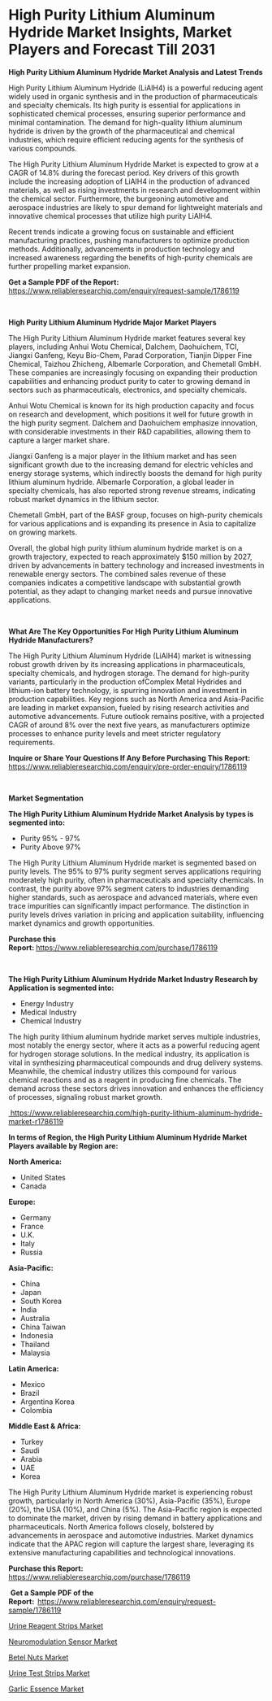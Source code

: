 <p><h1>High Purity Lithium Aluminum Hydride Market Insights, Market Players and Forecast Till 2031</h1></p><p><strong>High Purity Lithium Aluminum Hydride Market Analysis and Latest Trends</strong></p>
<p><p>High Purity Lithium Aluminum Hydride (LiAlH4) is a powerful reducing agent widely used in organic synthesis and in the production of pharmaceuticals and specialty chemicals. Its high purity is essential for applications in sophisticated chemical processes, ensuring superior performance and minimal contamination. The demand for high-quality lithium aluminum hydride is driven by the growth of the pharmaceutical and chemical industries, which require efficient reducing agents for the synthesis of various compounds.</p><p>The High Purity Lithium Aluminum Hydride Market is expected to grow at a CAGR of 14.8% during the forecast period. Key drivers of this growth include the increasing adoption of LiAlH4 in the production of advanced materials, as well as rising investments in research and development within the chemical sector. Furthermore, the burgeoning automotive and aerospace industries are likely to spur demand for lightweight materials and innovative chemical processes that utilize high purity LiAlH4. </p><p>Recent trends indicate a growing focus on sustainable and efficient manufacturing practices, pushing manufacturers to optimize production methods. Additionally, advancements in production technology and increased awareness regarding the benefits of high-purity chemicals are further propelling market expansion.</p></p>
<p><strong>Get a Sample PDF of the Report:&nbsp;</strong> <a href="https://www.reliableresearchiq.com/enquiry/request-sample/1786119?utm_campaign=101&utm_medium=2&utm_source=Github&utm_content=ia&utm_term=09102024&utm_id=high-purity-lithium-aluminum-hydride">https://www.reliableresearchiq.com/enquiry/request-sample/1786119</a></p>
<p>&nbsp;</p>
<p><strong>High Purity Lithium Aluminum Hydride Major Market Players</strong></p>
<p><p>The High Purity Lithium Aluminum Hydride market features several key players, including Anhui Wotu Chemical, Dalchem, Daohuichem, TCI, Jiangxi Ganfeng, Keyu Bio-Chem, Parad Corporation, Tianjin Dipper Fine Chemical, Taizhou Zhicheng, Albemarle Corporation, and Chemetall GmbH. These companies are increasingly focusing on expanding their production capabilities and enhancing product purity to cater to growing demand in sectors such as pharmaceuticals, electronics, and specialty chemicals.</p><p>Anhui Wotu Chemical is known for its high production capacity and focus on research and development, which positions it well for future growth in the high purity segment. Dalchem and Daohuichem emphasize innovation, with considerable investments in their R&D capabilities, allowing them to capture a larger market share.</p><p>Jiangxi Ganfeng is a major player in the lithium market and has seen significant growth due to the increasing demand for electric vehicles and energy storage systems, which indirectly boosts the demand for high purity lithium aluminum hydride. Albemarle Corporation, a global leader in specialty chemicals, has also reported strong revenue streams, indicating robust market dynamics in the lithium sector.</p><p>Chemetall GmbH, part of the BASF group, focuses on high-purity chemicals for various applications and is expanding its presence in Asia to capitalize on growing markets.</p><p>Overall, the global high purity lithium aluminum hydride market is on a growth trajectory, expected to reach approximately $150 million by 2027, driven by advancements in battery technology and increased investments in renewable energy sectors. The combined sales revenue of these companies indicates a competitive landscape with substantial growth potential, as they adapt to changing market needs and pursue innovative applications.</p></p>
<p>&nbsp;</p>
<p><strong>What Are The Key Opportunities For High Purity Lithium Aluminum Hydride Manufacturers?</strong></p>
<p><p>The High Purity Lithium Aluminum Hydride (LiAlH4) market is witnessing robust growth driven by its increasing applications in pharmaceuticals, specialty chemicals, and hydrogen storage. The demand for high-purity variants, particularly in the production ofComplex Metal Hydrides and lithium-ion battery technology, is spurring innovation and investment in production capabilities. Key regions such as North America and Asia-Pacific are leading in market expansion, fueled by rising research activities and automotive advancements. Future outlook remains positive, with a projected CAGR of around 8% over the next five years, as manufacturers optimize processes to enhance purity levels and meet stricter regulatory requirements.</p></p>
<p><strong>Inquire or Share Your Questions If Any Before Purchasing This Report:</strong> <a href="https://www.reliableresearchiq.com/enquiry/pre-order-enquiry/1786119?utm_campaign=101&utm_medium=2&utm_source=Github&utm_content=ia&utm_term=09102024&utm_id=high-purity-lithium-aluminum-hydride">https://www.reliableresearchiq.com/enquiry/pre-order-enquiry/1786119</a></p>
<p>&nbsp;</p>
<p><strong>Market Segmentation</strong></p>
<p><strong>The High Purity Lithium Aluminum Hydride Market Analysis by types is segmented into:</strong></p>
<p><ul><li>Purity 95% - 97%</li><li>Purity Above 97%</li></ul></p>
<p><p>The High Purity Lithium Aluminum Hydride market is segmented based on purity levels. The 95% to 97% purity segment serves applications requiring moderately high purity, often in pharmaceuticals and specialty chemicals. In contrast, the purity above 97% segment caters to industries demanding higher standards, such as aerospace and advanced materials, where even trace impurities can significantly impact performance. The distinction in purity levels drives variation in pricing and application suitability, influencing market dynamics and growth opportunities.</p></p>
<p><strong>Purchase this Report:&nbsp;</strong><a href="https://www.reliableresearchiq.com/purchase/1786119?utm_campaign=101&utm_medium=2&utm_source=Github&utm_content=ia&utm_term=09102024&utm_id=high-purity-lithium-aluminum-hydride">https://www.reliableresearchiq.com/purchase/1786119</a></p>
<p>&nbsp;</p>
<p><strong>The High Purity Lithium Aluminum Hydride Market Industry Research by Application is segmented into:</strong></p>
<p><ul><li>Energy Industry</li><li>Medical Industry</li><li>Chemical Industry</li></ul></p>
<p><p>The high purity lithium aluminum hydride market serves multiple industries, most notably the energy sector, where it acts as a powerful reducing agent for hydrogen storage solutions. In the medical industry, its application is vital in synthesizing pharmaceutical compounds and drug delivery systems. Meanwhile, the chemical industry utilizes this compound for various chemical reactions and as a reagent in producing fine chemicals. The demand across these sectors drives innovation and enhances the efficiency of processes, signaling robust market growth.</p></p>
<p><a href="https://www.reliableresearchiq.com/high-purity-lithium-aluminum-hydride-market-r1786119?utm_campaign=101&utm_medium=2&utm_source=Github&utm_content=ia&utm_term=09102024&utm_id=high-purity-lithium-aluminum-hydride">&nbsp;https://www.reliableresearchiq.com/high-purity-lithium-aluminum-hydride-market-r1786119</a></p>
<p><strong>In terms of Region, the High Purity Lithium Aluminum Hydride Market Players available by Region are:</strong></p>
<p>
    <p> <strong> North America: </strong>
        <ul>
            <li>United States</li>
            <li>Canada</li>
        </ul>
        </p> 
    <p> <strong> Europe: </strong>
        <ul>
            <li>Germany</li>
            <li>France</li>
            <li>U.K.</li>
            <li>Italy</li>
            <li>Russia</li>
        </ul>
        </p> 
    <p> <strong> Asia-Pacific: </strong>
        <ul>
            <li>China</li>
            <li>Japan</li>
            <li>South Korea</li>
            <li>India</li>
            <li>Australia</li>
            <li>China Taiwan</li>
            <li>Indonesia</li>
            <li>Thailand</li>
            <li>Malaysia</li>
        </ul>
        </p> 
    <p> <strong> Latin America: </strong>
        <ul>
            <li>Mexico</li>
            <li>Brazil</li>
            <li>Argentina Korea</li>
            <li>Colombia</li>
        </ul>
        </p> 
    <p> <strong> Middle East & Africa: </strong>
        <ul>
            <li>Turkey</li>
            <li>Saudi</li>
            <li>Arabia</li>
            <li>UAE</li>
            <li>Korea</li>
        </ul>
    </p>
    </p>
<p><p>The High Purity Lithium Aluminum Hydride market is experiencing robust growth, particularly in North America (30%), Asia-Pacific (35%), Europe (20%), the USA (10%), and China (5%). The Asia-Pacific region is expected to dominate the market, driven by rising demand in battery applications and pharmaceuticals. North America follows closely, bolstered by advancements in aerospace and automotive industries. Market dynamics indicate that the APAC region will capture the largest share, leveraging its extensive manufacturing capabilities and technological innovations.</p></p>
<p><strong>Purchase this Report: </strong><a href="https://www.reliableresearchiq.com/purchase/1786119?utm_campaign=101&utm_medium=2&utm_source=Github&utm_content=ia&utm_term=09102024&utm_id=high-purity-lithium-aluminum-hydride">https://www.reliableresearchiq.com/purchase/1786119</a></p>
<p>&nbsp;<strong>Get a Sample PDF of the Report:&nbsp;&nbsp;</strong><a href="https://www.reliableresearchiq.com/enquiry/request-sample/1786119?utm_campaign=101&utm_medium=2&utm_source=Github&utm_content=ia&utm_term=09102024&utm_id=high-purity-lithium-aluminum-hydride">https://www.reliableresearchiq.com/enquiry/request-sample/1786119</a></p>
<p><strong></strong></p>
<p><p><a href="https://www.linkedin.com/pulse/global-urine-reagent-strips-industry-research-report-competitive-n3tdf?trackingId=bzNgsbXVRGqHfmZyLCRh7w%3D%3D&utm_campaign=101&utm_medium=2&utm_source=Github&utm_content=ia&utm_term=09102024&utm_id=high-purity-lithium-aluminum-hydride">Urine Reagent Strips Market</a></p><p><a href="https://github.com/Kejsiemiri/Market-Research-Report-List-1/blob/main/neuromodulation-sensor-market.md?utm_campaign=101&utm_medium=2&utm_source=Github&utm_content=ia&utm_term=09102024&utm_id=high-purity-lithium-aluminum-hydride">Neuromodulation Sensor Market</a></p><p><a href="https://issuu.com/reportprime-2/docs/betel-nuts-market-size-2030.pptx_670c767e17fd53?utm_campaign=101&utm_medium=2&utm_source=Github&utm_content=ia&utm_term=09102024&utm_id=high-purity-lithium-aluminum-hydride">Betel Nuts Market</a></p><p><a href="https://www.linkedin.com/pulse/urine-test-strips-market-research-report-exploring-size-revenue-r0f1f?trackingId=EwyS4jMRRu6BNxtITjYH1g%3D%3D&utm_campaign=101&utm_medium=2&utm_source=Github&utm_content=ia&utm_term=09102024&utm_id=high-purity-lithium-aluminum-hydride">Urine Test Strips Market</a></p><p><a href="https://issuu.com/reportprime-2/docs/garlic-essence-market-size-2030.ppt_f0470d4e2a3f27?utm_campaign=101&utm_medium=2&utm_source=Github&utm_content=ia&utm_term=09102024&utm_id=high-purity-lithium-aluminum-hydride">Garlic Essence Market</a></p></p>